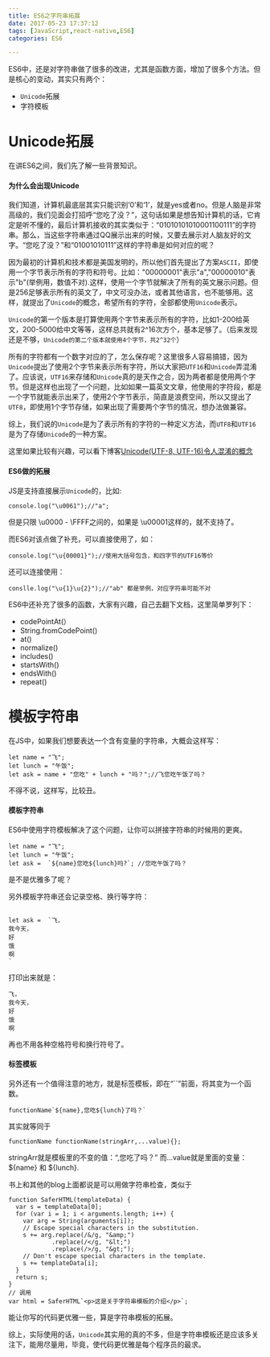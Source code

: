 ```yaml
---
title: ES6之字符串拓展
date: 2017-05-23 17:37:12
tags: [JavaScript,react-native,ES6]
categories: ES6

---
```



ES6中，还是对字符串做了很多的改进，尤其是函数方面，增加了很多个方法。但是核心的变动，其实只有两个：

 - `Unicode`拓展
 - 字符模板

# Unicode拓展

在讲ES6之间，我们先了解一些背景知识。
 
#### 为什么会出现Unicode
	
我们知道，计算机最底层其实只能识别‘0’和‘1’，就是yes或者no。但是人脑是非常高级的，我们见面会打招呼“您吃了没？”，这句话如果是想告知计算机的话，它肯定是听不懂的，最后计算机接收的其实类似于：“01010101010001100111”的字符串。那么，当这些字符串通过QQ展示出来的时候，又要去展示对人脑友好的文字。“您吃了没？”和“01001010111”这样的字符串是如何对应的呢？

因为最初的计算机和技术都是美国发明的，所以他们首先提出了方案`ASCII`，即使用一个字节表示所有的字符和符号。比如："00000001"表示"a","00000010"表示"b"(举例用，数值不对).这样，使用一个字节就解决了所有的英文展示问题。但是256足够表示所有的英文了，中文可没办法，或者其他语言，也不能够用。这样，就提出了`Unicode`的概念，希望所有的字符，全部都使用`Unicode`表示。

`Unicode`的第一个版本是打算使用两个字节来表示所有的字符，比如1-200给英文，200-5000给中文等等，这样总共就有2^16次方个，基本足够了。（后来发现还是不够，`Unicode的第二个版本就使用4个字节，共2^32个`）

所有的字符都有一个数字对应的了，怎么保存呢？这里很多人容易搞错，因为`Unicode`提出了使用2个字节来表示所有字符，所以大家把`UTF16`和`Unicode`弄混淆了。应该说，`UTF16`来存储和`Unicode`真的是天作之合，因为两者都是使用两个字节。但是这样也出现了一个问题，比如如果一篇英文文章，他使用的字符段，都是一个字节就能表示出来了，使用2个字节表示，简直是浪费空间，所以又提出了`UTF8`，即使用1个字节存储，如果出现了需要两个字节的情况，想办法做兼容。

综上，我们说的`Unicode`是为了表示所有的字符的一种定义方法，而`UTF8`和`UTF16`是为了存储`Unicode`的一种方案。

这里如果比较有兴趣，可以看下博客[Unicode(UTF-8, UTF-16)令人混淆的概念](http://www.cnblogs.com/kingcat/archive/2012/10/16/2726334.html)

#### ES6做的拓展
JS是支持直接展示`Unicode`的，比如:

``` 
console.log("\u0061");//"a";
```
但是只限 \u0000 - \FFFF之间的，如果是 \u00001这样的，就不支持了。

而ES6对该点做了补充，可以直接使用了，如：

 ```
 console.log("\u{00001}");//使用大括号包含，和四字节的UTF16等价
 ```
 还可以连接使用：
 
 ```
 conslle.log("\u{1}\u{2}");//"ab" 都是举例，对应字符串可能不对
 ```
 
 ES6中还补充了很多的函数，大家有兴趣，自己去翻下文档，这里简单罗列下：
 
  - codePointAt(）
  - String.fromCodePoint()
  - at()
  - normalize()
  - includes()
  - startsWith()
  - endsWith()
  - repeat()


# 模板字符串

在JS中，如果我们想要表达一个含有变量的字符串，大概会这样写：

```
let name = "飞";
let lunch = "午饭";
let ask = name + "您吃" + lunch + "吗？";//飞您吃午饭了吗？
```

不得不说，这样写，比较丑。

#### 模板字符串


ES6中使用字符模板解决了这个问题，让你可以拼接字符串的时候用的更爽。

```
let name = "飞";
let lunch = "午饭";
let ask =  `${name}您吃${lunch}吗?`; //您吃午饭了吗？

```


是不是优雅多了呢？

另外模板字符串还会记录空格、换行等字符：


```

let ask =  `飞，
我今天，
好
饿
啊
`

```

打印出来就是：

	飞，
	我今天，
	好
	饿
	啊

再也不用各种空格符号和换行符号了。

#### 标签模板
另外还有一个值得注意的地方，就是标签模板，即在“``”前面，将其变为一个函数。

```
functionName`${name},您吃${lunch}了吗？`
```

其实就等同于

```
functionName functionName(stringArr,...value){};
```

stringArr就是模板里的不变的值：“,您吃了吗？”
而...value就是里面的变量：${name} 和 ${lunch}.

书上和其他的blog上面都说是可以用做字符串检查，类似于

```
function SaferHTML(templateData) {
  var s = templateData[0];
  for (var i = 1; i < arguments.length; i++) {
    var arg = String(arguments[i]);
    // Escape special characters in the substitution.
    s += arg.replace(/&/g, "&amp;")
            .replace(/</g, "&lt;")
            .replace(/>/g, "&gt;");
    // Don't escape special characters in the template.
    s += templateData[i];
  }
  return s;
}
// 调用
var html = SaferHTML`<p>这是关于字符串模板的介绍</p>`;
```

能让你写的代码更优雅一些，算是字符串模板的拓展。

综上，实际使用的话，`Unicode`其实用的真的不多，但是字符串模板还是应该多关注下，能用尽量用，毕竟，使代码更优雅是每个程序员的最求。